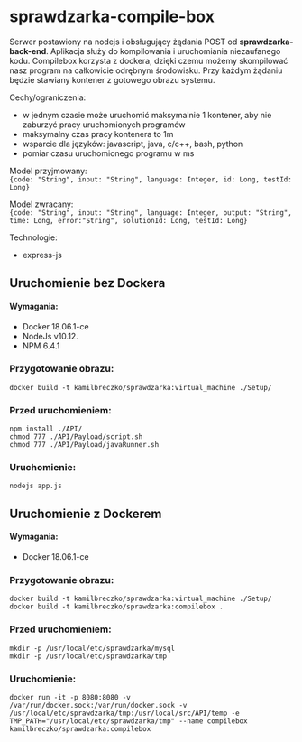 # sprawdzarka-compile-box
Serwer postawiony na nodejs i obsługujący żądania POST od **sprawdzarka-back-end**. Aplikacja służy do kompilowania i uruchomiania niezaufanego kodu. Compilebox korzysta z dockera, dzięki czemu możemy skompilować nasz program na całkowicie odrębnym środowisku. Przy każdym żądaniu będzie stawiany kontener z gotowego obrazu systemu. 

Cechy/ograniczenia:
- w jednym czasie może uruchomić maksymalnie 1 kontener, aby nie zaburzyć pracy uruchomionych programów
- maksymalny czas pracy kontenera to 1m
- wsparcie dla języków: javascript, java, c/c++, bash, python
- pomiar czasu uruchomionego programu w ms

Model przyjmowany:  
`{code: "String", input: "String", language: Integer, id: Long, testId: Long}`  

Model zwracany:  
`{code: "String", input: "String", language: Integer, output: "String", time: Long, error:"String", solutionId: Long, testId: Long}`  

Technologie:
- express-js

## Uruchomienie bez Dockera

#### Wymagania:
- Docker 18.06.1-ce
- NodeJs v10.12.
- NPM 6.4.1

### Przygotowanie obrazu:
`docker build -t kamilbreczko/sprawdzarka:virtual_machine ./Setup/`

### Przed uruchomieniem:
`npm install ./API/`       
`chmod 777 ./API/Payload/script.sh`    
`chmod 777 ./API/Payload/javaRunner.sh`    

### Uruchomienie:
`nodejs app.js`

## Uruchomienie z Dockerem

#### Wymagania:
- Docker 18.06.1-ce

### Przygotowanie obrazu:
`docker build -t kamilbreczko/sprawdzarka:virtual_machine ./Setup/`  
`docker build -t kamilbreczko/sprawdzarka:compilebox .`  

### Przed uruchomieniem:
`mkdir -p /usr/local/etc/sprawdzarka/mysql`  
`mkdir -p /usr/local/etc/sprawdzarka/tmp`  

### Uruchomienie:
`docker run -it -p 8080:8080 -v /var/run/docker.sock:/var/run/docker.sock -v /usr/local/etc/sprawdzarka/tmp:/usr/local/src/API/temp -e TMP_PATH="/usr/local/etc/sprawdzarka/tmp" --name compilebox kamilbreczko/sprawdzarka:compilebox`

